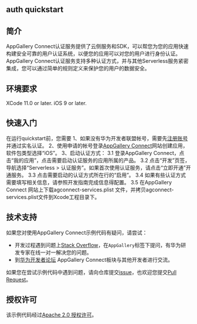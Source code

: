 ## auth quickstart

## 简介
AppGallery Connect认证服务提供了云侧服务和SDK，可以帮您为您的应用快速构建安全可靠的用户认证系统，以便您的应用可以对您的用户进行身份认证。
AppGallery Connect认证服务支持多种认证方式，并与其他Serverless服务紧密集成，您可以通过简单的规则定义来保护您的用户的数据安全。

## 环境要求
XCode 11.0 or later.
iOS 9 or later.
	
## 快速入门

在运行quickstart前，您需要
1、如果没有华为开发者联盟帐号，需要先[注册账号](https://developer.huawei.com/consumer/en/doc/start/registration-and-verification-0000001053628148)并通过实名认证。
2、使用申请的帐号登录[AppGallery Connect](https://developer.huawei.com/consumer/cn/doc/development/AppGallery-connect-Guides/agc-get-started)网站创建应用，软件包类型选择“iOS”。
3、启动认证方式：
      3.1 登录AppGallery Connect，点击“我的应用”，点击需要启动认证服务的应用所属的产品。
      3.2 点击“开发”页签，导航选择“Serverless > 认证服务”。如果首次使用认证服务，请点击“立即开通”开通服务。
      3.3 点击需要启动的认证方式所在行的“启用”。
      3.4 如果有些认证方式需要填写相关信息，请参照开发指南完成信息得配置。
      3.5 在AppGallery Connect 网站上下载agconnect-services.plist 文件，并拷贝agconnect-services.plist文件到Xcode工程目录下。
## 技术支持

如果您对使用AppGallery Connect示例代码有疑问，请尝试：

- 开发过程遇到问题上[Stack Overflow](https://stackoverflow.com/users/14194729/appgallery-connect)，在`AppGallery`标签下提问，有华为研发专家在线一对一解决您的问题。
- 到[华为开发者论坛](https://forums.developer.huawei.com/forumPortal/en/home?fid=0101188387844930001) AppGallery Connect板块与其他开发者进行交流。

如果您在尝试示例代码中遇到问题，请向仓库提交[issue](https://github.com/AppGalleryConnect/agc-demos/issues)，也欢迎您提交[Pull Request](https://github.com/AppGalleryConnect/agc-demos/pulls)。

## 授权许可
该示例代码经过[Apache 2.0 授权许可](http://www.apache.org/licenses/LICENSE-2.0)。
